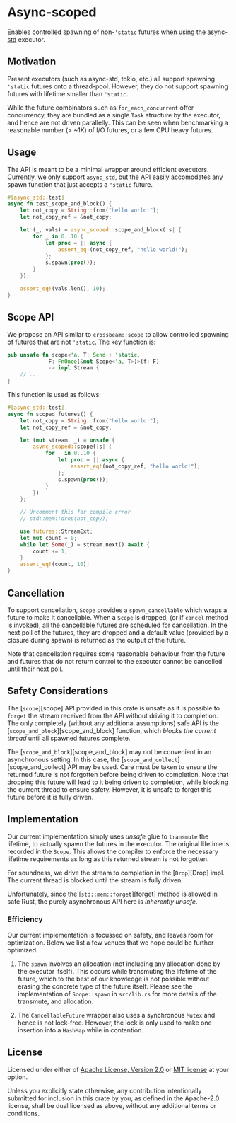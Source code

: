 # Async-scoped

Enables controlled spawning of non-`'static` futures when
using the [async-std](//github.com/async-rs/async-std) executor.

## Motivation

Present executors (such as async-std, tokio, etc.) all
support spawning `'static` futures onto a thread-pool.
However, they do not support spawning futures with lifetime
smaller than `'static`.

While the future combinators such as `for_each_concurrent`
offer concurrency, they are bundled as a single `Task`
structure by the executor, and hence are not driven
parallelly. This can be seen when benchmarking a reasonable
number (> ~1K) of I/O futures, or a few CPU heavy futures.

## Usage

The API is meant to be a minimal wrapper around efficient
executors. Currently, we only support `async_std`, but the
API easily accomodates any spawn function that just accepts
a `'static` future.

``` rust
#[async_std::test]
async fn test_scope_and_block() {
    let not_copy = String::from("hello world!");
    let not_copy_ref = &not_copy;

    let (_, vals) = async_scoped::scope_and_block(|s| {
        for _ in 0..10 {
            let proc = || async {
                assert_eq!(not_copy_ref, "hello world!");
            };
            s.spawn(proc());
        }
    });

    assert_eq!(vals.len(), 10);
}
```

## Scope API

We propose an API similar to `crossbeam::scope` to allow
controlled spawning of futures that are not `'static`. The
key function is:

``` rust
pub unsafe fn scope<'a, T: Send + 'static,
             F: FnOnce(&mut Scope<'a, T>)>(f: F)
             -> impl Stream {
    // ...
}
```

This function is used as follows:

``` rust
#[async_std::test]
async fn scoped_futures() {
    let not_copy = String::from("hello world!");
    let not_copy_ref = &not_copy;

    let (mut stream, _) = unsafe {
        async_scoped::scope(|s| {
            for _ in 0..10 {
                let proc = || async {
                    assert_eq!(not_copy_ref, "hello world!");
                };
                s.spawn(proc());
            }
        })
    };

    // Uncomment this for compile error
    // std::mem::drop(not_copy);

    use futures::StreamExt;
    let mut count = 0;
    while let Some(_) = stream.next().await {
        count += 1;
    }
    assert_eq!(count, 10);
}
```

## Cancellation

To support cancellation, `Scope` provides a
`spawn_cancellable` which wraps a future to make it
cancellable. When a `Scope` is dropped, (or if `cancel`
method is invoked), all the cancellable futures are
scheduled for cancellation. In the next poll of the
futures, they are dropped and a default value (provided
by a closure during spawn) is returned as the output of
the future.

Note that cancellation requires some reasonable
behaviour from the future and futures that do not return
control to the executor cannot be cancelled until their
next poll.

## Safety Considerations

The [`scope`][scope] API provided in this crate is
unsafe as it is possible to `forget` the stream received
from the API without driving it to completion. The only
completely (without any additional assumptions) safe API
is the [`scope_and_block`][scope_and_block] function,
which _blocks the current thread_ until all spawned
futures complete.

The [`scope_and_block`][scope_and_block] may not be
convenient in an asynchronous setting. In this case, the
[`scope_and_collect`][scope_and_collect] API may be
used. Care must be taken to ensure the returned future
is not forgotten before being driven to completion. Note
that dropping this future will lead to it being driven
to completion, while blocking the current thread to
ensure safety. However, it is unsafe to forget this
future before it is fully driven.

## Implementation

Our current implementation simply uses _unsafe_ glue to
`transmute` the lifetime, to actually spawn the futures
in the executor. The original lifetime is recorded in
the `Scope`. This allows the compiler to enforce the
necessary lifetime requirements as long as this returned
stream is not forgotten.

For soundness, we drive the stream to completion in the
[`Drop`][Drop] impl. The current thread is blocked until
the stream is fully driven.

Unfortunately, since the [`std::mem::forget`][forget]
method is allowed in safe Rust, the purely asynchronous
API here is _inherently unsafe_.

### Efficiency

Our current implementation is focussed on safety, and leaves
room for optimization. Below we list a few venues that we
hope could be further optimized.

1. The `spawn` involves an allocation (not including any
   allocation done by the executor itself). This occurs while
   transmuting the lifetime of the future, which to the best of
   our knowledge is not possible without erasing the concrete
   type of the future itself. Please see the implementation of
   `Scope::spawn` in `src/lib.rs` for more details of the
   transmute, and allocation.

1. The `CancellableFuture` wrapper also uses a synchronous
   `Mutex` and hence is not lock-free. However, the lock is
   only used to make one insertion into a `HashMap` while in
   contention.

## License

Licensed under either of [Apache License, Version
2.0](//www.apache.org/licenses/LICENSE-2.0) or [MIT
license](//opensource.org/licenses/MIT) at your
option.

Unless you explicitly state otherwise, any contribution
intentionally submitted for inclusion in this crate by you,
as defined in the Apache-2.0 license, shall be dual licensed
as above, without any additional terms or conditions.
